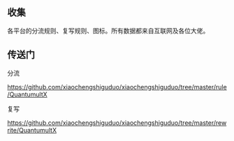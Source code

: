 
## 收集

各平台的分流规则、复写规则、图标。所有数据都来自互联网及各位大佬。

## 传送门

分流

https://github.com/xiaochengshiguduo/xiaochengshiguduo/tree/master/rule/QuantumultX

复写

https://github.com/xiaochengshiguduo/xiaochengshiguduo/tree/master/rewrite/QuantumultX
